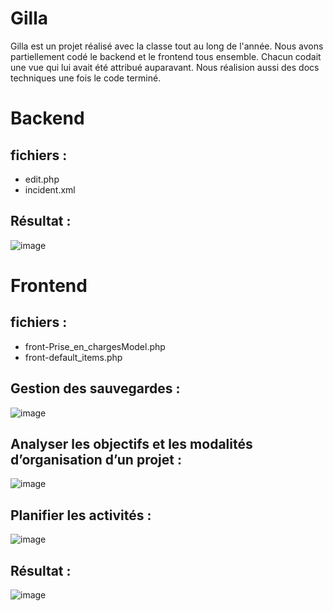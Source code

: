 # Gilla

Gilla est un projet réalisé avec la classe tout au long de l'année. Nous avons partiellement codé le backend et le frontend tous ensemble. 
Chacun codait une vue qui lui avait été attribué auparavant. Nous réalision aussi des docs techniques une fois le code terminé.

# Backend 

## fichiers :
- edit.php
- incident.xml

## Résultat :
![image](https://github.com/MathisCastell/gilla/assets/148212506/e1faed37-556e-40fc-b3c1-4e044f08e30e)

# Frontend

## fichiers :
- front-Prise_en_chargesModel.php
- front-default_items.php

## Gestion des sauvegardes :
![image](https://github.com/MathisCastell/gilla/assets/148212506/2c8ca850-9b52-4927-9717-97040bd15761)

## Analyser les objectifs et les modalités d’organisation d’un projet :
![image](https://github.com/MathisCastell/gilla/assets/148212506/a8d9774a-f360-4617-8df3-eb738462418a)
## Planifier les activités :
![image](https://github.com/MathisCastell/gilla/assets/148212506/6125045b-6ce8-4f6a-af5b-a071aa04e986)

## Résultat :
![image](https://github.com/MathisCastell/gilla/assets/148212506/d0846846-fd0d-4f9c-a40f-608813aebfda)



